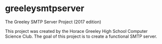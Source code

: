# greeleysmtpserver
The Greeley SMTP Server Project (2017 edition)

This project was created by the Horace Greeley High School Computer Science Club. The goal of this project is to create a
functional SMTP server. 
